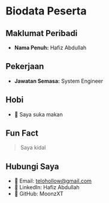 # Biodata Peserta

## Maklumat Peribadi
- **Nama Penuh:** Hafiz Abdullah

## Pekerjaan
- **Jawatan Semasa:** System Engineer

## Hobi
- 🎯 Saya suka makan

## Fun Fact
> Saya kidal

## Hubungi Saya
- 📧 Email: telohollow@gmail.com
- 🔗 LinkedIn: Hafiz Abdullah
- 🐙 GitHub: MoonzXT